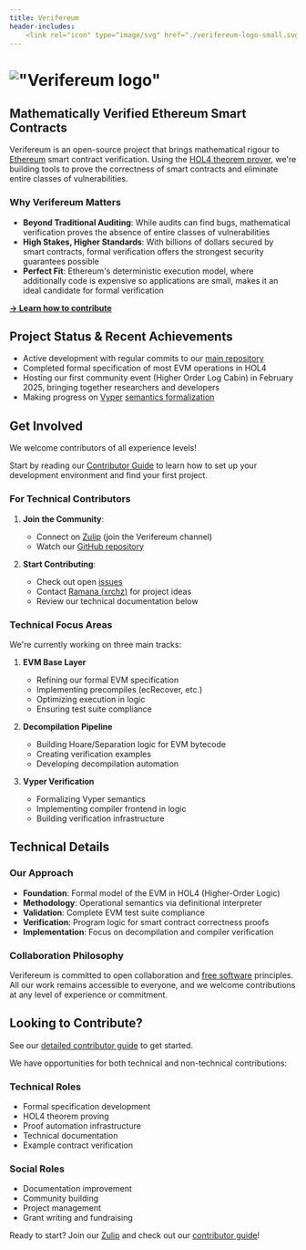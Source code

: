 ```yaml
---
title: Verifereum
header-includes:
    <link rel="icon" type="image/svg" href="./verifereum-logo-small.svg">
---
```


# !["Verifereum logo"](verifereum-logo-big.svg "Verifereum")

## Mathematically Verified Ethereum Smart Contracts

Verifereum is an open-source project that brings mathematical rigour to [Ethereum](https://ethereum.org) smart contract verification.
Using the [HOL4 theorem prover](https://hol-theorem-prover.org), we're building tools to prove the correctness of smart contracts and eliminate entire classes of vulnerabilities.

### Why Verifereum Matters

- **Beyond Traditional Auditing**: While audits can find bugs, mathematical verification proves the absence of entire classes of vulnerabilities
- **High Stakes, Higher Standards**: With billions of dollars secured by smart contracts, formal verification offers the strongest security guarantees possible
- **Perfect Fit**: Ethereum's deterministic execution model, where additionally code is expensive so applications are small, makes it an ideal candidate for formal verification

**[→ Learn how to contribute](/contribute)**

## Project Status & Recent Achievements

- Active development with regular commits to our [main repository](https://github.com/verifereum/verifereum)
- Completed formal specification of most EVM operations in HOL4
- Hosting our first community event (Higher Order Log Cabin) in February 2025, bringing together researchers and developers
- Making progress on [Vyper](https://vyperlang.org) [semantics formalization](https://github.com/xrchz/vyper-hol)

## Get Involved

We welcome contributors of all experience levels!

Start by reading our [Contributor Guide](/contribute) to learn how to set up your development environment and find your first project.

### For Technical Contributors

1. **Join the Community**:
   - Connect on [Zulip](https://hol.zulipchat.com) (join the Verifereum channel)
   - Watch our [GitHub repository](https://github.com/verifereum/verifereum)

2. **Start Contributing**:
   - Check out open [issues](https://github.com/verifereum/verifereum/issues)
   - Contact [Ramana (xrchz)](https://github.com/xrchz) for project ideas
   - Review our technical documentation below

### Technical Focus Areas

We're currently working on three main tracks:

1. **EVM Base Layer**
   - Refining our formal EVM specification
   - Implementing precompiles (ecRecover, etc.)
   - Optimizing execution in logic
   - Ensuring test suite compliance

2. **Decompilation Pipeline**
   - Building Hoare/Separation logic for EVM bytecode
   - Creating verification examples
   - Developing decompilation automation

3. **Vyper Verification**
   - Formalizing Vyper semantics
   - Implementing compiler frontend in logic
   - Building verification infrastructure

## Technical Details

### Our Approach

- **Foundation**: Formal model of the EVM in HOL4 (Higher-Order Logic)
- **Methodology**: Operational semantics via definitional interpreter
- **Validation**: Complete EVM test suite compliance
- **Verification**: Program logic for smart contract correctness proofs
- **Implementation**: Focus on decompilation and compiler verification

### Collaboration Philosophy

Verifereum is committed to open collaboration and [free software](https://fsf.org) principles.
All our work remains accessible to everyone, and we welcome contributions at any level of experience or commitment.

## Looking to Contribute?

See our [detailed contributor guide](/contribute) to get started.

We have opportunities for both technical and non-technical contributions:

### Technical Roles
- Formal specification development
- HOL4 theorem proving
- Proof automation infrastructure
- Technical documentation
- Example contract verification

### Social Roles
- Documentation improvement
- Community building
- Project management
- Grant writing and fundraising

Ready to start? Join our [Zulip](https://hol.zulipchat.com) and check out our [contributor guide](/contribute)!

